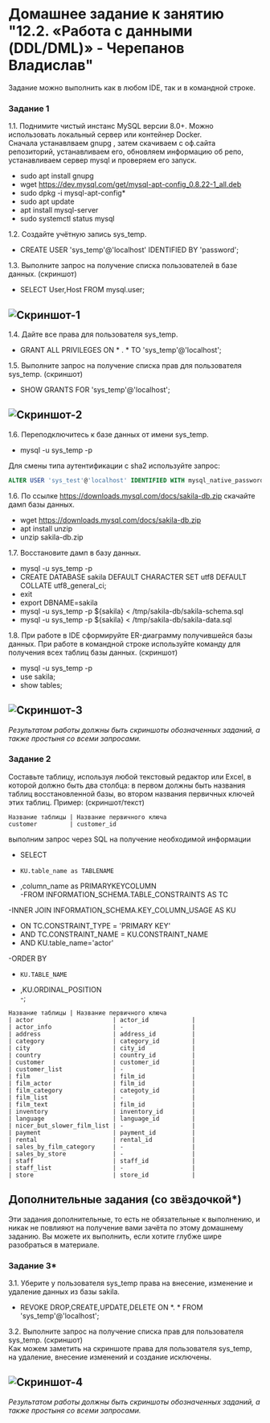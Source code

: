  # Домашнее задание к занятию "12.2. «Работа с данными (DDL/DML)» - Черепанов Владислав"





Задание можно выполнить как в любом IDE, так и в командной строке.

### Задание 1
1.1. Поднимите чистый инстанс MySQL версии 8.0+. Можно использовать локальный сервер или контейнер Docker.  
Сначала устанавлваем gnupg , затем скачиваем с оф.сайта репозиторий, устанавливаем его, обновляем информацию об репо, устанавливаем сервер mysql и проверяем его запуск.  
- sudo apt install gnupg
- wget https://dev.mysql.com/get/mysql-apt-config_0.8.22-1_all.deb  
- sudo dpkg -i mysql-apt-config*  
- sudo apt update  
- apt install mysql-server  
- sudo systemctl status mysql  

1.2. Создайте учётную запись sys_temp.  
- CREATE USER 'sys_temp'@'localhost' IDENTIFIED BY 'password';  


1.3. Выполните запрос на получение списка пользователей в базе данных. (скриншот)  
- SELECT User,Host FROM mysql.user;  

![Скриншот-1](https://github.com/plusvaldis/sdb-hw/blob/main/12.02-hw/img/Screenshot_1.png)
---

1.4. Дайте все права для пользователя sys_temp.  
- GRANT ALL PRIVILEGES ON * . * TO 'sys_temp'@'localhost';  


1.5. Выполните запрос на получение списка прав для пользователя sys_temp. (скриншот)  
- SHOW GRANTS FOR 'sys_temp'@'localhost';  

![Скриншот-2](https://github.com/plusvaldis/sdb-hw/blob/main/12.02-hw/img/Screenshot_2.png)
---

1.6. Переподключитесь к базе данных от имени sys_temp.
- mysql -u sys_temp -p  

Для смены типа аутентификации с sha2 используйте запрос: 
```sql
ALTER USER 'sys_test'@'localhost' IDENTIFIED WITH mysql_native_password BY 'password';
```
1.6. По ссылке https://downloads.mysql.com/docs/sakila-db.zip скачайте дамп базы данных.  
- wget https://downloads.mysql.com/docs/sakila-db.zip  
- apt install unzip
- unzip sakila-db.zip

1.7. Восстановите дамп в базу данных.  
- mysql -u sys_temp -p  
- CREATE DATABASE sakila DEFAULT CHARACTER SET utf8 DEFAULT COLLATE utf8_general_ci;  
- exit  
- export DBNAME=sakila
- mysql -u sys_temp -p ${sakila} < /tmp/sakila-db/sakila-schema.sql  
- mysql -u sys_temp -p ${sakila} < /tmp/sakila-db/sakila-data.sql  

1.8. При работе в IDE сформируйте ER-диаграмму получившейся базы данных. При работе в командной строке используйте команду для получения всех таблиц базы данных. (скриншот)  
- mysql -u sys_temp -p  
- use sakila;  
- show tables;  

![Скриншот-3](https://github.com/plusvaldis/sdb-hw/blob/main/12.02-hw/img/Screenshot_3.png)
---

*Результатом работы должны быть скриншоты обозначенных заданий, а также простыня со всеми запросами.*


### Задание 2
Составьте таблицу, используя любой текстовый редактор или Excel, в которой должно быть два столбца: в первом должны быть названия таблиц восстановленной базы, во втором названия первичных ключей этих таблиц. Пример: (скриншот/текст)
```
Название таблицы | Название первичного ключа
customer         | customer_id
```  
  
выполним запрос через SQL на получение необходимой информации
- SELECT  
-     KU.table_name as TABLENAME  
-    ,column_name as PRIMARYKEYCOLUMN  
-FROM INFORMATION_SCHEMA.TABLE_CONSTRAINTS AS TC  

-INNER JOIN INFORMATION_SCHEMA.KEY_COLUMN_USAGE AS KU  
-    ON TC.CONSTRAINT_TYPE = 'PRIMARY KEY'  
-    AND TC.CONSTRAINT_NAME = KU.CONSTRAINT_NAME  
-    AND KU.table_name='actor'  

-ORDER BY  
-     KU.TABLE_NAME  
-    ,KU.ORDINAL_POSITION  
-;   
```
Название таблицы | Название первичного ключа
| actor                      | actor_id            |
| actor_info                 | -                   |
| address                    | address_id          |
| category                   | category_id         |
| city                       | city_id             |
| country                    | country_id          |
| customer                   | customer_id         |
| customer_list              | -                   |
| film                       | film_id             |
| film_actor                 | film_id             |
| film_category              | categoty_id         |
| film_list                  | -                   |
| film_text                  | film_id             |
| inventory                  | inventory_id        |
| language                   | language_id         |
| nicer_but_slower_film_list | -                   |
| payment                    | payment_id          |
| rental                     | rental_id           |
| sales_by_film_category     | -                   |
| sales_by_store             | -                   |
| staff                      | staff_id            |
| staff_list                 | -                   |
| store                      | store_id            |
```


## Дополнительные задания (со звёздочкой*)
Эти задания дополнительные, то есть не обязательные к выполнению, и никак не повлияют на получение вами зачёта по этому домашнему заданию. Вы можете их выполнить, если хотите глубже шире разобраться в материале.

### Задание 3*
3.1. Уберите у пользователя sys_temp права на внесение, изменение и удаление данных из базы sakila.  
- REVOKE DROP,CREATE,UPDATE,DELETE ON *. * FROM 'sys_temp'@'localhost';

3.2. Выполните запрос на получение списка прав для пользователя sys_temp. (скриншот)  
Как можем заметить на скриншоте права для пользователя sys_temp, на удаление, внесение изменений и создание исключены.  
  
![Скриншот-4](https://github.com/plusvaldis/sdb-hw/blob/main/12.02-hw/img/Screenshot_4.png)
---

*Результатом работы должны быть скриншоты обозначенных заданий, а также простыня со всеми запросами.*